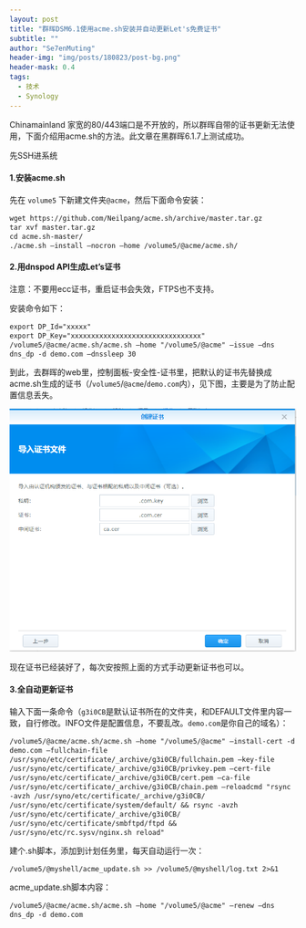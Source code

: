 ```yaml
---
layout: post
title: "群晖DSM6.1使用acme.sh安装并自动更新Let's免费证书"
subtitle: ""
author: "Se7enMuting"
header-img: "img/posts/180823/post-bg.png"
header-mask: 0.4
tags:
  - 技术
  - Synology
---
```


Chinamainland 家宽的80/443端口是不开放的，所以群晖自带的证书更新无法使用，下面介绍用acme.sh的方法。此文章在黑群晖6.1.7上测试成功。

先SSH进系统

#### 1.安装acme.sh

先在 `volume5` 下新建文件夹`@acme`，然后下面命令安装：

```
wget https://github.com/Neilpang/acme.sh/archive/master.tar.gz
tar xvf master.tar.gz
cd acme.sh-master/
./acme.sh –install –nocron –home /volume5/@acme/acme.sh/
```

#### 2.用dnspod API生成Let’s证书

注意：不要用ecc证书，重启证书会失效，FTPS也不支持。

安装命令如下：    
```
export DP_Id="xxxxx"
export DP_Key="xxxxxxxxxxxxxxxxxxxxxxxxxxxxxxxx"
/volume5/@acme/acme.sh/acme.sh –home "/volume5/@acme" –issue –dns dns_dp -d demo.com –dnssleep 30
```

到此，去群晖的web里，控制面板-安全性-证书里，把默认的证书先替换成acme.sh生成的证书（/`volume5`/`@acme`/`demo.com`内），见下图，主要是为了防止配置信息丢失。

![img01](/img/posts/180823/01.png)

现在证书已经装好了，每次安按照上面的方式手动更新证书也可以。

#### 3.全自动更新证书

输入下面一条命令（`g3i0CB`是默认证书所在的文件夹，和DEFAULT文件里内容一致，自行修改。INFO文件是配置信息，不要乱改。`demo.com`是你自己的域名）：

```
/volume5/@acme/acme.sh/acme.sh –home "/volume5/@acme" –install-cert -d demo.com –fullchain-file /usr/syno/etc/certificate/_archive/g3i0CB/fullchain.pem –key-file /usr/syno/etc/certificate/_archive/g3i0CB/privkey.pem –cert-file /usr/syno/etc/certificate/_archive/g3i0CB/cert.pem –ca-file /usr/syno/etc/certificate/_archive/g3i0CB/chain.pem –reloadcmd "rsync -avzh /usr/syno/etc/certificate/_archive/g3i0CB/ /usr/syno/etc/certificate/system/default/ && rsync -avzh /usr/syno/etc/certificate/_archive/g3i0CB/ /usr/syno/etc/certificate/smbftpd/ftpd && /usr/syno/etc/rc.sysv/nginx.sh reload"
```

建个.sh脚本，添加到计划任务里，每天自动运行一次：

```
/volume5/@myshell/acme_update.sh >> /volume5/@myshell/log.txt 2>&1
```

acme_update.sh脚本内容：

```
/volume5/@acme/acme.sh/acme.sh –home "/volume5/@acme" –renew –dns dns_dp -d demo.com
```

